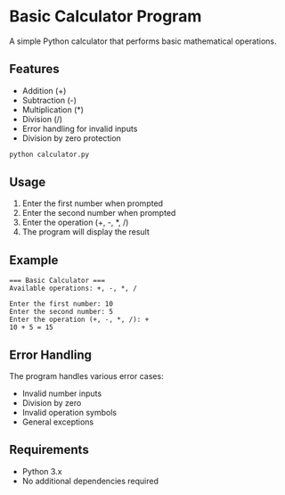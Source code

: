 # Basic Calculator Program

A simple Python calculator that performs basic mathematical operations.

## Features

- Addition (+)
- Subtraction (-)
- Multiplication (*)
- Division (/)
- Error handling for invalid inputs
- Division by zero protection

```bash
python calculator.py
```

## Usage

1. Enter the first number when prompted
2. Enter the second number when prompted
3. Enter the operation (+, -, *, /)
4. The program will display the result

## Example

```
=== Basic Calculator ===
Available operations: +, -, *, /

Enter the first number: 10
Enter the second number: 5
Enter the operation (+, -, *, /): +
10 + 5 = 15
```

## Error Handling

The program handles various error cases:
- Invalid number inputs
- Division by zero
- Invalid operation symbols
- General exceptions

## Requirements

- Python 3.x
- No additional dependencies required 
